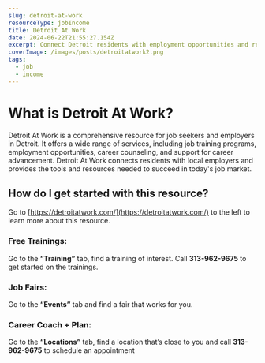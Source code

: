 ```yaml
---
slug: detroit-at-work
resourceType: jobIncome
title: Detroit At Work
date: 2024-06-22T21:55:27.154Z
excerpt: Connect Detroit residents with employment opportunities and resources.
coverImage: /images/posts/detroitatwork2.png
tags:
  - job
  - income
---
```


<script>
  import Callout from "$lib/components/molecules/Callout.svelte";
  import PhoneNumber from "$lib/components/molecules/PhoneNumber.svelte"
  import {siteBaseUrl} from "$lib/data/meta"

  const resourceTextDescription = `Detroit At Work is a comprehensive resource for job seekers and employers in Detroit. It offers a wide range of services, including job training programs, employment opportunities, career counseling, and support for career advancement. Detroit At Work connects residents with local employers and provides the tools and resources needed to succeed in today's job market.

Go to https://detroitatwork.com/ to the left to learn more about this resource.

Free Trainings:
Go to the “Training” tab, find a training of interest.  Call 313-962-9675 to get started on the trainings.

Job Fairs:
Go to the “Events” tab and find a fair that works for you.

Career Coach + Plan:
Go to the “Locations” tab, find a location that’s close to you and call 313-962-9675 to schedule an appointment

For more information/detail go to: ${siteBaseUrl + "detroit-at-work"}`
</script>

<Callout type="info">
  <PhoneNumber resourceToSend={"job-income"} {resourceTextDescription} />
</Callout>

# What is Detroit At Work?

Detroit At Work is a comprehensive resource for job seekers and employers in Detroit. It offers a wide range of services, including job training programs, employment opportunities, career counseling, and support for career advancement. Detroit At Work connects residents with local employers and provides the tools and resources needed to succeed in today's job market.

## How do I get started with this resource?

Go to [https://detroitatwork.com/](https://detroitatwork.com/) to the left to learn more about this resource.

### Free Trainings:

Go to the **“Training”** tab, find a training of interest.  Call **313-962-9675** to get started on the trainings.

### Job Fairs:

Go to the **“Events”** tab and find a fair that works for you.

### Career Coach + Plan:

Go to the **“Locations”** tab, find a location that’s close to you and call **313-962-9675** to schedule an appointment